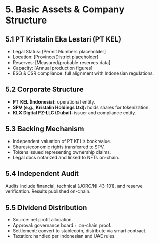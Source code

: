 # 5. Basic Assets & Company Structure

## 5.1 PT Kristalin Eka Lestari (PT KEL)
- Legal Status: [Permit Numbers placeholder]  
- Location: [Province/District placeholder]  
- Reserves: [Measured/probable reserves data]  
- Capacity: [Annual production figures]  
- ESG & CSR compliance: full alignment with Indonesian regulations.  

## 5.2 Corporate Structure
- **PT KEL (Indonesia):** operational entity.  
- **SPV (e.g., Kristalin Holdings Ltd):** holds shares for tokenization.  
- **KLX Digital FZ-LLC (Dubai):** issuer and compliance entity.  

## 5.3 Backing Mechanism
- Independent valuation of PT KEL’s book value.  
- Shares/economic rights transferred to SPV.  
- Tokens issued representing ownership claims.  
- Legal docs notarized and linked to NFTs on-chain.

## 5.4 Independent Audit
Audits include financial, technical (JORC/NI 43-101), and reserve verification. Results published on-chain.

## 5.5 Dividend Distribution
- Source: net profit allocation.  
- Approval: governance board + on-chain proof.  
- Settlement: convert to stablecoin, distribute via smart contract.  
- Taxation: handled per Indonesian and UAE rules.
